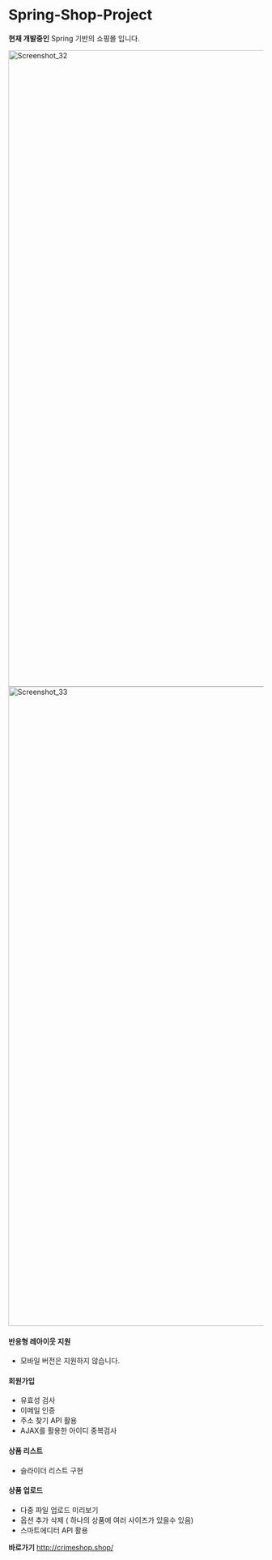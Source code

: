# Spring-Shop-Project
__현재 개발중인__ Spring 기반의 쇼핑몰 입니다.


<img width="1257" alt="Screenshot_32" src="https://user-images.githubusercontent.com/73155761/113893322-dcb26480-9801-11eb-88b0-fcc7cc55a275.png">
<img width="1263" alt="Screenshot_33" src="https://user-images.githubusercontent.com/73155761/113893330-df14be80-9801-11eb-8898-f596a2a74797.png">



#### 반응형 레아이웃 지원
* 모바일 버전은 지원하지 않습니다.

#### 회원가입
* 유효성 검사
* 이메일 인증
* 주소 찾기 API 활용
* AJAX를 활용한 아이디 중복검사

#### 상품 리스트
* 슬라이더 리스트 구현

#### 상품 업로드
* 다중 파일 업로드 미리보기
* 옵션 추가 삭제 ( 하나의 상품에 여러 사이즈가 있을수 있음)
* 스마트에디터 API 활용 



__바로가기__   <http://crimeshop.shop/>
